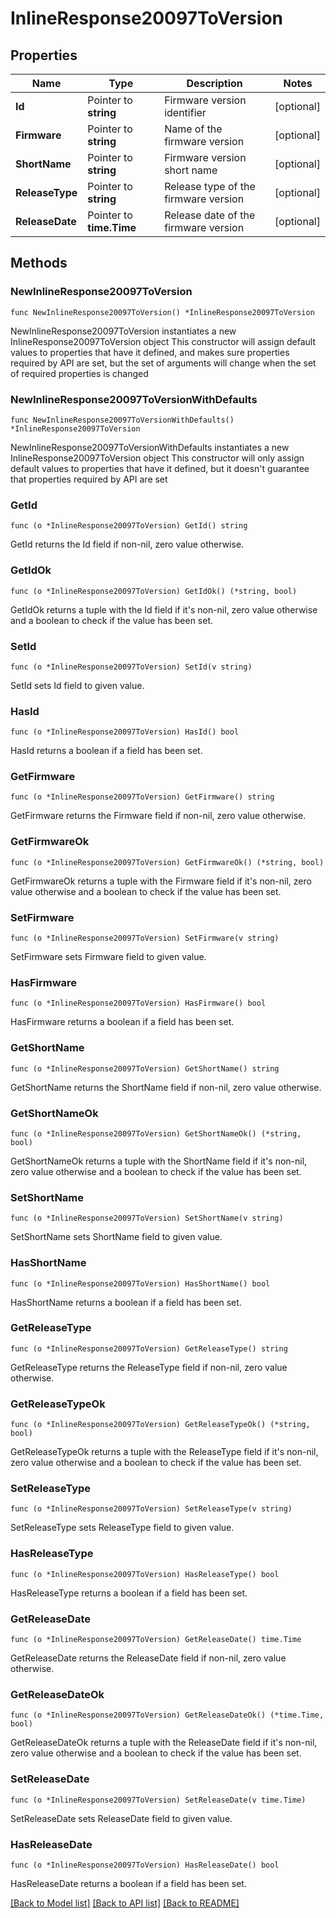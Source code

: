 # InlineResponse20097ToVersion

## Properties

Name | Type | Description | Notes
------------ | ------------- | ------------- | -------------
**Id** | Pointer to **string** | Firmware version identifier | [optional] 
**Firmware** | Pointer to **string** | Name of the firmware version | [optional] 
**ShortName** | Pointer to **string** | Firmware version short name | [optional] 
**ReleaseType** | Pointer to **string** | Release type of the firmware version | [optional] 
**ReleaseDate** | Pointer to **time.Time** | Release date of the firmware version | [optional] 

## Methods

### NewInlineResponse20097ToVersion

`func NewInlineResponse20097ToVersion() *InlineResponse20097ToVersion`

NewInlineResponse20097ToVersion instantiates a new InlineResponse20097ToVersion object
This constructor will assign default values to properties that have it defined,
and makes sure properties required by API are set, but the set of arguments
will change when the set of required properties is changed

### NewInlineResponse20097ToVersionWithDefaults

`func NewInlineResponse20097ToVersionWithDefaults() *InlineResponse20097ToVersion`

NewInlineResponse20097ToVersionWithDefaults instantiates a new InlineResponse20097ToVersion object
This constructor will only assign default values to properties that have it defined,
but it doesn't guarantee that properties required by API are set

### GetId

`func (o *InlineResponse20097ToVersion) GetId() string`

GetId returns the Id field if non-nil, zero value otherwise.

### GetIdOk

`func (o *InlineResponse20097ToVersion) GetIdOk() (*string, bool)`

GetIdOk returns a tuple with the Id field if it's non-nil, zero value otherwise
and a boolean to check if the value has been set.

### SetId

`func (o *InlineResponse20097ToVersion) SetId(v string)`

SetId sets Id field to given value.

### HasId

`func (o *InlineResponse20097ToVersion) HasId() bool`

HasId returns a boolean if a field has been set.

### GetFirmware

`func (o *InlineResponse20097ToVersion) GetFirmware() string`

GetFirmware returns the Firmware field if non-nil, zero value otherwise.

### GetFirmwareOk

`func (o *InlineResponse20097ToVersion) GetFirmwareOk() (*string, bool)`

GetFirmwareOk returns a tuple with the Firmware field if it's non-nil, zero value otherwise
and a boolean to check if the value has been set.

### SetFirmware

`func (o *InlineResponse20097ToVersion) SetFirmware(v string)`

SetFirmware sets Firmware field to given value.

### HasFirmware

`func (o *InlineResponse20097ToVersion) HasFirmware() bool`

HasFirmware returns a boolean if a field has been set.

### GetShortName

`func (o *InlineResponse20097ToVersion) GetShortName() string`

GetShortName returns the ShortName field if non-nil, zero value otherwise.

### GetShortNameOk

`func (o *InlineResponse20097ToVersion) GetShortNameOk() (*string, bool)`

GetShortNameOk returns a tuple with the ShortName field if it's non-nil, zero value otherwise
and a boolean to check if the value has been set.

### SetShortName

`func (o *InlineResponse20097ToVersion) SetShortName(v string)`

SetShortName sets ShortName field to given value.

### HasShortName

`func (o *InlineResponse20097ToVersion) HasShortName() bool`

HasShortName returns a boolean if a field has been set.

### GetReleaseType

`func (o *InlineResponse20097ToVersion) GetReleaseType() string`

GetReleaseType returns the ReleaseType field if non-nil, zero value otherwise.

### GetReleaseTypeOk

`func (o *InlineResponse20097ToVersion) GetReleaseTypeOk() (*string, bool)`

GetReleaseTypeOk returns a tuple with the ReleaseType field if it's non-nil, zero value otherwise
and a boolean to check if the value has been set.

### SetReleaseType

`func (o *InlineResponse20097ToVersion) SetReleaseType(v string)`

SetReleaseType sets ReleaseType field to given value.

### HasReleaseType

`func (o *InlineResponse20097ToVersion) HasReleaseType() bool`

HasReleaseType returns a boolean if a field has been set.

### GetReleaseDate

`func (o *InlineResponse20097ToVersion) GetReleaseDate() time.Time`

GetReleaseDate returns the ReleaseDate field if non-nil, zero value otherwise.

### GetReleaseDateOk

`func (o *InlineResponse20097ToVersion) GetReleaseDateOk() (*time.Time, bool)`

GetReleaseDateOk returns a tuple with the ReleaseDate field if it's non-nil, zero value otherwise
and a boolean to check if the value has been set.

### SetReleaseDate

`func (o *InlineResponse20097ToVersion) SetReleaseDate(v time.Time)`

SetReleaseDate sets ReleaseDate field to given value.

### HasReleaseDate

`func (o *InlineResponse20097ToVersion) HasReleaseDate() bool`

HasReleaseDate returns a boolean if a field has been set.


[[Back to Model list]](../README.md#documentation-for-models) [[Back to API list]](../README.md#documentation-for-api-endpoints) [[Back to README]](../README.md)


